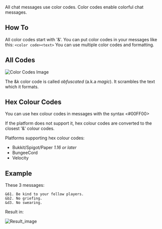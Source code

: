 All chat messages use color codes. Color codes enable colorful chat messages.

## How To

All color codes start with '&'. You can put color codes in your messages like this:
`<color code><text>`
You can use multiple color codes and formatting.

## All Codes

![Color Codes Image](https://www.spigotmc.org/attachments/example2-png.188806/)

The &k color code is called *obfuscated* (a.k.a *magic*). It scrambles the text which it formats.

## Hex Colour Codes

You can use hex colour codes in messages with the syntax <#00FF00>

If the platform does not support it, hex colour codes are converted to the closest '&' colour codes.

Platforms supporting hex colour codes:

* Bukkit/Spigot/Paper *1.16 or later*
* BungeeCord
* Velocity

## Example

These 3 messages:
```
&61. Be kind to your fellow players.
&b2. No griefing.
&d3. No swearing.
```
Result in:

![Result_image](https://gamepedia.cursecdn.com/wiki_bukkit/thumb/9/9c/HelpYmlGeneralTopic.png/450px-HelpYmlGeneralTopic.png?version=9f7895b8f7c02bbcd2d23733fa7e5653)